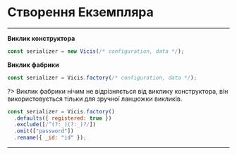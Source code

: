# Створення Екземпляра

----------

**Виклик конструктора**

```js
const serializer = new Vicis(/* configuration, data */);
```

**Виклик фабрики**

```js
const serializer = Vicis.factory(/* configuration, data */);
```

?> Виклик фабрики нічим не відрізняється від виклику конструктора, він використовується тільки для зручної ланцюжки викликів.

```js
const serializer = Vicis.factory()
  .defaults({ registered: true })
  .exclude([/^(?:_)(?:_)?/])
  .omit(["password"])
  .rename({ _id: "id" });
```

----------
